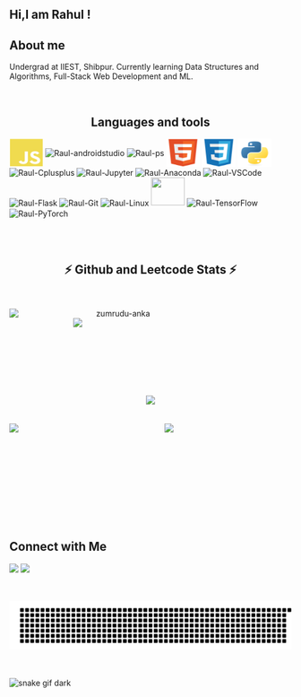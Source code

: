 ## Hi,I am Rahul !

<h2 align="left">About me</h2>
Undergrad at IIEST, Shibpur.
Currently learning Data Structures and Algorithms, Full-Stack Web Development and ML.
<br>
<p align="left">

<div align="centre"><br>
  
  <h2 align="center">Languages and tools</h2>
  <img align="center" alt="Raul-Js" height="50" width="60" src="https://raw.githubusercontent.com/devicons/devicon/master/icons/javascript/javascript-plain.svg">
  <img align="center" alt="Raul-androidstudio" height="50" width="60" src="https://cdn.jsdelivr.net/gh/devicons/devicon/icons/androidstudio/androidstudio-original.svg">
  <img align="center" alt="Raul-ps" height="50" width="60" src="https://cdn.jsdelivr.net/gh/devicons/devicon/icons/photoshop/photoshop-plain.svg">
  <img align="center" alt="Raul-HTML" height="50" width="60" src="https://raw.githubusercontent.com/devicons/devicon/master/icons/html5/html5-original.svg">
  <img align="center" alt="Raul-CSS" height="50" width="60" src="https://raw.githubusercontent.com/devicons/devicon/master/icons/css3/css3-original.svg">
  <img align="center" alt="Raul-Python" height="50" width="60" src="https://raw.githubusercontent.com/devicons/devicon/master/icons/python/python-original.svg">
  <img align="center" alt="Raul-Cplusplus" height="50" width="60" src="https://cdn.jsdelivr.net/gh/devicons/devicon/icons/cplusplus/cplusplus-original.svg">
  <img align="center" alt="Raul-Jupyter" height="50" width="60" src="https://cdn.jsdelivr.net/gh/devicons/devicon/icons/jupyter/jupyter-original-wordmark.svg">
  <img align="center" alt="Raul-Anaconda" height="50" width="60" src="https://cdn.jsdelivr.net/gh/devicons/devicon/icons/anaconda/anaconda-original.svg" >
  <img align="center" alt="Raul-VSCode" height="50" width="60" src="https://cdn.jsdelivr.net/gh/devicons/devicon/icons/vscode/vscode-original.svg">
  <img align="center" alt="Raul-Flask" height="50" width="60" src="https://cdn.jsdelivr.net/gh/devicons/devicon/icons/flask/flask-original.svg">
  <img align="center" alt="Raul-Git" height="50" width="60" src="https://cdn.jsdelivr.net/gh/devicons/devicon/icons/git/git-original.svg">
  <img align="center" alt="Raul-Linux" height="50" width="60" src="https://cdn.jsdelivr.net/gh/devicons/devicon/icons/linux/linux-original.svg">
  <img align="center " al"Raul-Numpy" height="50" width="60" src="https://cdn.jsdelivr.net/gh/devicons/devicon/icons/numpy/numpy-original.svg">
  <img align="center" alt="Raul-TensorFlow" height="50" width="60" src="https://cdn.jsdelivr.net/gh/devicons/devicon/icons/tensorflow/tensorflow-original.svg">
  <img align="center" alt="Raul-PyTorch" height="50" width="60" src="https://cdn.jsdelivr.net/gh/devicons/devicon/icons/pytorch/pytorch-original.svg">
          
          
                    
          
          
          
                  
 <br><br> 
</div>
  
 <h2 align="center">⚡ Github and Leetcode Stats ⚡</h2>
<br>
<p align=center>
  <div align=center>
    <a href="https://github.com/raul909/github-readme-streak-stats" title="Go to Source">
      <img align="left" width=390 src="https://github-readme-streak-stats.herokuapp.com/?user=raul909&theme=react&border=61dafb&hide_border=true" alt="zumrudu-anka" />
    </a>
    <a href="https://github.com/anuraghazra/github-readme-stats" title="Go to Source">
      <img align="right" width=390 src="https://github-readme-stats.vercel.app/api?username=raul909&show_icons=true&theme=react&border_color=61dafb&hide_border=true" />
    </a>
  </div>
  <br><br><br><br><br><br><br><br><br>
  <div align=center>
    <a href="https://github.com/anuraghazra/github-readme-stats">
      <img width=325 align="center" src="https://github-readme-stats.vercel.app/api/top-langs/?username=raul909&hide=c%23,powershell,Mathematica,Ruby,Objective-C,Objective-C%2b%2b,Cuda&title_color=61dafb&text_color=ffffff&icon_color=61dafb&bg_color=20232a&langs_count=8&layout=compact&border_color=61dafb&hide_border=true"/>
    </a>
  </div>
  <br>
  <br>
  
  <img align="right" width=45% src="https://leetcode-stats.vercel.app/api?username=Raul5756&theme=Dark" />
  <img align="left" width=45% src="https://leetcode.card.workers.dev/Raul5756?theme=dark&font=source_code_pro_border=true&extension=null" />
  <br>
  <br>
  
<!--   <img src="https://github-readme-activity-graph.cyclic.app/graph?username=raul909&theme=react-dark&bg_color=20232a&hide_border=true" width="100%"/>   -->
  
  <br><br><br>
  
  <br><br>
 
<div align="centre"><br>
  
  <h2 align="centre">Connect with Me</h2>
  <a href="https://www.youtube.com/channel/UCjsOF9jvN-39lHfgEnIWEbw" target="_blank"><img src="https://img.shields.io/badge/YouTube-FF0000?style=for-the-badge&logo=youtube&logoColor=white" target="_blank"></a>
  <a href="https://www.linkedin.com/in/rahul-biswas-580083212/" target="_blank"><img src="https://img.shields.io/badge/-LinkedIn-%230077B5?style=for-the-badge&logo=linkedin&logoColor=white" target="_blank"></a> 
<!--   <a href="https://instagram.com/rafaballerini" target="_blank"><img src="https://img.shields.io/badge/-Instagram-%23E4405F?style=for-the-badge&logo=instagram&logoColor=white" target="_blank"></a> -->
<!--  	<a href="https://www.twitch.tv/rafaballerinii" target="_blank"><img src="https://img.shields.io/badge/Twitch-9146FF?style=for-the-badge&logo=twitch&logoColor=white" target="_blank"></a> -->
<!--  <a href="https://discord.gg/wagxzStdcR" target="_blank"><img src="https://img.shields.io/badge/Discord-7289DA?style=for-the-badge&logo=discord&logoColor=white" target="_blank"></a>  -->
<!--   <a href = "mailto:contatorafaballerini@gmail.com"><img src="https://img.shields.io/badge/-Gmail-%23333?style=for-the-badge&logo=gmail&logoColor=white" target="_blank"></a> -->
  
 
  <br><br>
  ![gitartwork](gitartwork.svg)
  
  <br><br>
  ![snake gif dark](https://github.com/Raul909/Raul909/blob/output/github-contribution-grid-snake.svg)
   
 
</div>
